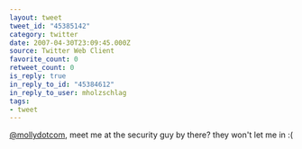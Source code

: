 ```yaml
---
layout: tweet
tweet_id: "45385142"
category: twitter
date: 2007-04-30T23:09:45.000Z
source: Twitter Web Client
favorite_count: 0
retweet_count: 0
is_reply: true
in_reply_to_id: "45384612"
in_reply_to_user: mholzschlag
tags:
- tweet
---
```


[@mollydotcom](https://twitter.com/@mollydotcom), meet me at the security guy by there? they won't let me in :(
